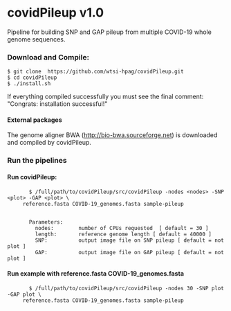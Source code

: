 # covidPileup v1.0
Pipeline for building SNP and GAP pileup from multiple COVID-19 whole genome sequences.

### Download and Compile:

    $ git clone  https://github.com/wtsi-hpag/covidPileup.git 
    $ cd covidPileup 
    $ ./install.sh
		
If everything compiled successfully you must see the final comment: 
		"Congrats: installation successful!"		


#### External packages
The genome aligner BWA (http://bio-bwa.sourceforge.net) is downloaded and compiled by covidPileup.

### Run the pipelines

#### Run covidPileup:
           $ /full/path/to/covidPileup/src/covidPileup -nodes <nodes> -SNP <plot> -GAP <plot> \
		 reference.fasta COVID-19_genomes.fasta sample-pileup
           

	       Parameters:
             nodes:        number of CPUs requested  [ default = 30 ]
             length:       reference genome length [ default = 40000 ]
             SNP:          output image file on SNP pileup [ default = not plot ]
             GAP:          output image file on GAP pileup [ default = not plot ]
	    
#### Run example with reference.fasta COVID-19_genomes.fasta 

           $ /full/path/to/covidPileup/src/covidPileup -nodes 30 -SNP plot -GAP plot \
		 reference.fasta COVID-19_genomes.fasta sample-pileup
	    


